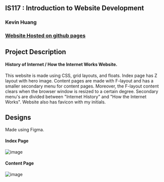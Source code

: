 ## IS117 : Introduction to Website Development
### Kevin Huang
### [Website Hosted on github pages](https://k3vinhu4ng.github.io/Internet_History_How/)

## Project Description
#### History of Internet / How the Internet Works Website.
This website is made using CSS, grid layouts, and floats. Index page has Z layout with hero image. Content pages are made with F-layout and has a smaller secondary menu for content pages. Moreover, the F-layout content clears when the browser window is resized to a certain degree.  Secondary menu's are divided between "Internet History" and "How the Internet Works". Website also has favicon with my initials.


## Designs
Made using Figma.

#### Index Page
![image](https://user-images.githubusercontent.com/77855188/117561875-820e6180-b068-11eb-938f-0937db468c54.png)

#### Content Page

![image](https://user-images.githubusercontent.com/77855188/117561885-9eaa9980-b068-11eb-8100-c6c9dc5e73d9.png)
